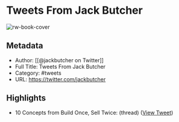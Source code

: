 # Tweets From Jack Butcher

![rw-book-cover](https://pbs.twimg.com/profile_images/1560310553377128448/tXyt4hNh.jpg)

## Metadata
- Author: [[@jackbutcher on Twitter]]
- Full Title: Tweets From Jack Butcher
- Category: #tweets
- URL: https://twitter.com/jackbutcher

## Highlights
- 10 Concepts from Build Once, Sell Twice: (thread) ([View Tweet](https://twitter.com/jackbutcher/status/1315054441763135488))
